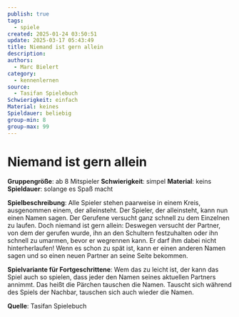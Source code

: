 ```yaml
---
publish: true
tags:
  - spiele
created: 2025-01-24 03:50:51
update: 2025-03-17 05:43:49
title: Niemand ist gern allein
description: 
authors:
  - Marc Bielert
category:
  - kennenlernen
source:
  - Tasifan Spielebuch
Schwierigkeit: einfach
Material: keines
Spieldauer: beliebig
group-min: 8
group-max: 99
---
```


# Niemand ist gern allein

**Gruppengröße**: ab 8 Mitspieler
**Schwierigkeit**: simpel
**Material**: keins
**Spieldauer**: solange es Spaß macht

**Spielbeschreibung**:
Alle Spieler stehen paarweise in einem Kreis, ausgenommen einem, der alleinsteht. Der Spieler, der alleinsteht, kann nun einen Namen sagen. Der Gerufene versucht ganz schnell zu dem Einzelnen zu laufen. Doch niemand ist gern allein: Deswegen versucht der Partner, von dem der gerufen wurde, ihn an den Schultern festzuhalten oder ihn schnell zu umarmen, bevor er wegrennen kann. Er darf ihm dabei nicht hinterherlaufen! Wenn es schon zu spät ist, kann er einen anderen Namen sagen und so einen neuen Partner an seine Seite bekommen.

**Spielvariante für Fortgeschrittene**:
Wem das zu leicht ist, der kann das Spiel auch so spielen, dass jeder den Namen seines aktuellen Partners annimmt. Das heißt die Pärchen tauschen die Namen. Tauscht sich während des Spiels der Nachbar, tauschen sich auch wieder die Namen.

**Quelle**:
Tasifan Spielebuch